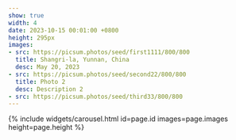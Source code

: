 ```yaml
---
show: true
width: 4
date: 2023-10-15 00:01:00 +0800
height: 295px
images:
- src: https://picsum.photos/seed/first1111/800/800
  title: Shangri-la, Yunnan, China
  desc: May 20, 2023
- src: https://picsum.photos/seed/second22/800/800
  title: Photo 2
  desc: Description 2
- src: https://picsum.photos/seed/third33/800/800
---
```


{% include widgets/carousel.html id=page.id images=page.images height=page.height %}
